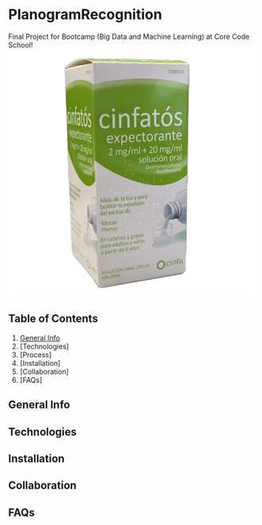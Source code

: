 # PlanogramRecognition
Final Project for Bootcamp (Big Data and Machine Learning) at Core Code School!
![Alt text](/backend/data/images/719053.0-500x500.jpg)

## Table of Contents
1. [General Info](#general-info)
3. [Technologies]
4. [Process]
5. [Installation]
6. [Collaboration]
7. [FAQs]

## General Info

## Technologies

## Installation

## Collaboration

## FAQs
